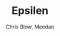 ---
title: Epsilen
kind: article
tags: [tools]
created_at: 2010/9/18
excerpt: Epsilen is a multifaceted tool for managing groups, wikis and conversations.
keywords:
author: Chris Blow, Meedan
---